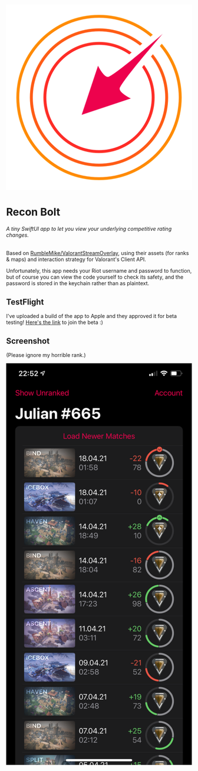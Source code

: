 <p align="center">
  <img src="Resources/Icon Transparent.png" alt="Icon" width=512 />
</p>

# Recon Bolt

###### A tiny SwiftUI app to let you view your underlying competitive rating changes.

Based on [RumbleMike/ValorantStreamOverlay](https://github.com/RumbleMike/ValorantStreamOverlay), using their assets (for ranks & maps) and interaction strategy for Valorant's Client API.

Unfortunately, this app needs your Riot username and password to function, but of course you can view the code yourself to check its safety, and the password is stored in the keychain rather than as plaintext.

## TestFlight

I've uploaded a build of the app to Apple and they approved it for beta testing! [Here's the link](https://testflight.apple.com/join/M1e2dgxj) to join the beta :)

## Screenshot

(Please ignore my horrible rank.)

<p align="center">
  <img src="Resources/GitHub/Screenshot.png" alt="Screenshot" width=621 />
</p>
